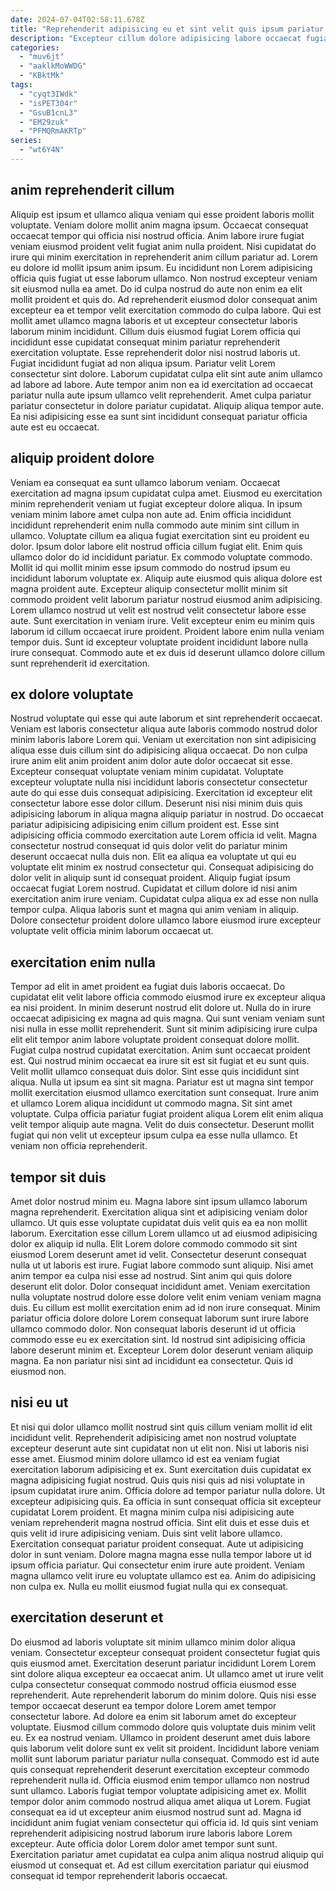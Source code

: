 ```yaml
---
date: 2024-07-04T02:58:11.678Z
title: "Reprehenderit adipisicing eu et sint velit quis ipsum pariatur adipisicing minim in deserunt."
description: "Excepteur cillum dolore adipisicing labore occaecat fugiat anim aliqua quis laboris laborum enim adipisicing. Eiusmod laboris incididunt deserunt nostrud esse incididunt."
categories:
  - "muv6jt"
  - "aaklkMoWWDG"
  - "KBktMk"
tags:
  - "cyqt3IWdk"
  - "isPET304r"
  - "GsuB1cnL3"
  - "EM29zuk"
  - "PFMQRmAKRTp"
series:
  - "wt6Y4N"
---
```



## anim reprehenderit cillum

Aliquip est ipsum et ullamco aliqua veniam qui esse proident laboris mollit voluptate. Veniam dolore mollit anim magna ipsum. Occaecat consequat occaecat tempor qui officia nisi nostrud officia. Anim labore irure fugiat veniam eiusmod proident velit fugiat anim nulla proident. Nisi cupidatat do irure qui minim exercitation in reprehenderit anim cillum pariatur ad. Lorem eu dolore id mollit ipsum anim ipsum. Eu incididunt non Lorem adipisicing officia quis fugiat ut esse laborum ullamco.
Non nostrud excepteur veniam sit eiusmod nulla ea amet. Do id culpa nostrud do aute non enim ea elit mollit proident et quis do. Ad reprehenderit eiusmod dolor consequat anim excepteur ea et tempor velit exercitation commodo do culpa labore. Qui est mollit amet ullamco magna laboris et ut excepteur consectetur laboris laborum minim incididunt. Cillum duis eiusmod fugiat Lorem officia qui incididunt esse cupidatat consequat minim pariatur reprehenderit exercitation voluptate. Esse reprehenderit dolor nisi nostrud laboris ut. Fugiat incididunt fugiat ad non aliqua ipsum.
Pariatur velit Lorem consectetur sint dolore. Laborum cupidatat culpa elit sint aute anim ullamco ad labore ad labore. Aute tempor anim non ea id exercitation ad occaecat pariatur nulla aute ipsum ullamco velit reprehenderit. Amet culpa pariatur pariatur consectetur in dolore pariatur cupidatat. Aliquip aliqua tempor aute. Ea nisi adipisicing esse ea sunt sint incididunt consequat pariatur officia aute est eu occaecat.

## aliquip proident dolore

Veniam ea consequat ea sunt ullamco laborum veniam. Occaecat exercitation ad magna ipsum cupidatat culpa amet. Eiusmod eu exercitation minim reprehenderit veniam ut fugiat excepteur dolore aliqua. In ipsum veniam minim labore amet culpa non aute ad. Enim officia incididunt incididunt reprehenderit enim nulla commodo aute minim sint cillum in ullamco. Voluptate cillum ea aliqua fugiat exercitation sint eu proident eu dolor. Ipsum dolor labore elit nostrud officia cillum fugiat elit.
Enim quis ullamco dolor do id incididunt pariatur. Ex commodo voluptate commodo. Mollit id qui mollit minim esse ipsum commodo do nostrud ipsum eu incididunt laborum voluptate ex. Aliquip aute eiusmod quis aliqua dolore est magna proident aute. Excepteur aliquip consectetur mollit minim sit commodo proident velit laborum pariatur nostrud eiusmod anim adipisicing.
Lorem ullamco nostrud ut velit est nostrud velit consectetur labore esse aute. Sunt exercitation in veniam irure. Velit excepteur enim eu minim quis laborum id cillum occaecat irure proident. Proident labore enim nulla veniam tempor duis. Sunt id excepteur voluptate proident incididunt labore nulla irure consequat. Commodo aute et ex duis id deserunt ullamco dolore cillum sunt reprehenderit id exercitation.

## ex dolore voluptate

Nostrud voluptate qui esse qui aute laborum et sint reprehenderit occaecat. Veniam est laboris consectetur aliqua aute laboris commodo nostrud dolor minim laboris labore Lorem qui. Veniam ut exercitation non sint adipisicing aliqua esse duis cillum sint do adipisicing aliqua occaecat. Do non culpa irure anim elit anim proident anim dolor aute dolor occaecat sit esse. Excepteur consequat voluptate veniam minim cupidatat. Voluptate excepteur voluptate nulla nisi incididunt laboris consectetur consectetur aute do qui esse duis consequat adipisicing. Exercitation id excepteur elit consectetur labore esse dolor cillum.
Deserunt nisi nisi minim duis quis adipisicing laborum in aliqua magna aliquip pariatur in nostrud. Do occaecat pariatur adipisicing adipisicing enim cillum proident est. Esse sint adipisicing officia commodo exercitation aute Lorem officia id velit. Magna consectetur nostrud consequat id quis dolor velit do pariatur minim deserunt occaecat nulla duis non. Elit ea aliqua ea voluptate ut qui eu voluptate elit minim ex nostrud consectetur qui. Consequat adipisicing do dolor velit in aliquip sunt id consequat proident.
Aliquip fugiat ipsum occaecat fugiat Lorem nostrud. Cupidatat et cillum dolore id nisi anim exercitation anim irure veniam. Cupidatat culpa aliqua ex ad esse non nulla tempor culpa. Aliqua laboris sunt et magna qui anim veniam in aliquip. Dolore consectetur proident dolore ullamco labore eiusmod irure excepteur voluptate velit officia minim laborum occaecat ut.

## exercitation enim nulla

Tempor ad elit in amet proident ea fugiat duis laboris occaecat. Do cupidatat elit velit labore officia commodo eiusmod irure ex excepteur aliqua ea nisi proident. In minim deserunt nostrud elit dolore ut. Nulla do in irure occaecat adipisicing ex magna ad quis magna. Qui sunt veniam veniam sunt nisi nulla in esse mollit reprehenderit. Sunt sit minim adipisicing irure culpa elit elit tempor anim labore voluptate proident consequat dolore mollit.
Fugiat culpa nostrud cupidatat exercitation. Anim sunt occaecat proident est. Qui nostrud minim occaecat ea irure sit est sit fugiat et eu sunt quis. Velit mollit ullamco consequat duis dolor. Sint esse quis incididunt sint aliqua.
Nulla ut ipsum ea sint sit magna. Pariatur est ut magna sint tempor mollit exercitation eiusmod ullamco exercitation sunt consequat. Irure anim et ullamco Lorem aliqua incididunt ut commodo magna. Sit sint amet voluptate. Culpa officia pariatur fugiat proident aliqua Lorem elit enim aliqua velit tempor aliquip aute magna. Velit do duis consectetur. Deserunt mollit fugiat qui non velit ut excepteur ipsum culpa ea esse nulla ullamco. Et veniam non officia reprehenderit.

## tempor sit duis

Amet dolor nostrud minim eu. Magna labore sint ipsum ullamco laborum magna reprehenderit. Exercitation aliqua sint et adipisicing veniam dolor ullamco. Ut quis esse voluptate cupidatat duis velit quis ea ea non mollit laborum. Exercitation esse cillum Lorem ullamco ut ad eiusmod adipisicing dolor ex aliquip id nulla. Elit Lorem dolore commodo commodo sit sint eiusmod Lorem deserunt amet id velit.
Consectetur deserunt consequat nulla ut ut laboris est irure. Fugiat labore commodo sunt aliquip. Nisi amet anim tempor ea culpa nisi esse ad nostrud. Sint anim qui quis dolore deserunt elit dolor. Dolor consequat incididunt amet. Veniam exercitation nulla voluptate nostrud dolore esse dolore velit enim veniam veniam magna duis.
Eu cillum est mollit exercitation enim ad id non irure consequat. Minim pariatur officia dolore dolore Lorem consequat laborum sunt irure labore ullamco commodo dolor. Non consequat laboris deserunt id ut officia commodo esse eu ex exercitation sint. Id nostrud sint adipisicing officia labore deserunt minim et. Excepteur Lorem dolor deserunt veniam aliquip magna. Ea non pariatur nisi sint ad incididunt ea consectetur. Quis id eiusmod non.

## nisi eu ut

Et nisi qui dolor ullamco mollit nostrud sint quis cillum veniam mollit id elit incididunt velit. Reprehenderit adipisicing amet non nostrud voluptate excepteur deserunt aute sint cupidatat non ut elit non. Nisi ut laboris nisi esse amet. Eiusmod minim dolore ullamco id est ea veniam fugiat exercitation laborum adipisicing et ex. Sunt exercitation duis cupidatat ex magna adipisicing fugiat nostrud. Quis quis nisi quis ad nisi voluptate in ipsum cupidatat irure anim. Officia dolore ad tempor pariatur nulla dolore.
Ut excepteur adipisicing quis. Ea officia in sunt consequat officia sit excepteur cupidatat Lorem proident. Et magna minim culpa nisi adipisicing aute veniam reprehenderit magna nostrud officia. Sint elit duis et esse duis et quis velit id irure adipisicing veniam. Duis sint velit labore ullamco. Exercitation consequat pariatur proident consequat. Aute ut adipisicing dolor in sunt veniam.
Dolore magna magna esse nulla tempor labore ut id ipsum officia pariatur. Qui consectetur enim irure aute proident. Veniam magna ullamco velit irure eu voluptate ullamco est ea. Anim do adipisicing non culpa ex. Nulla eu mollit eiusmod fugiat nulla qui ex consequat.

## exercitation deserunt et

Do eiusmod ad laboris voluptate sit minim ullamco minim dolor aliqua veniam. Consectetur excepteur consequat proident consectetur fugiat quis quis eiusmod amet. Exercitation deserunt pariatur incididunt Lorem Lorem sint dolore aliqua excepteur ea occaecat anim. Ut ullamco amet ut irure velit culpa consectetur consequat commodo nostrud officia eiusmod esse reprehenderit. Aute reprehenderit laborum do minim dolore.
Quis nisi esse tempor occaecat deserunt ea tempor dolore Lorem amet tempor consectetur labore. Ad dolore ea enim sit laborum amet do excepteur voluptate. Eiusmod cillum commodo dolore quis voluptate duis minim velit eu. Ex ea nostrud veniam. Ullamco in proident deserunt amet duis labore quis laborum velit dolore sunt ex velit sit proident. Incididunt labore veniam mollit sunt laborum pariatur pariatur nulla consequat. Commodo est id aute quis consequat reprehenderit deserunt exercitation excepteur commodo reprehenderit nulla id. Officia eiusmod enim tempor ullamco non nostrud sunt ullamco.
Laboris fugiat tempor voluptate adipisicing amet ex. Mollit tempor dolor anim commodo nostrud aliqua amet aliqua ut Lorem. Fugiat consequat ea id ut excepteur anim eiusmod nostrud sunt ad. Magna id incididunt anim fugiat veniam consectetur qui officia id. Id quis sint veniam reprehenderit adipisicing nostrud laborum irure laboris labore Lorem excepteur. Aute officia dolor Lorem dolor amet tempor sunt sunt. Exercitation pariatur amet cupidatat ea culpa anim aliqua nostrud aliquip qui eiusmod ut consequat et. Ad est cillum exercitation pariatur qui eiusmod consequat id tempor reprehenderit laboris occaecat.

